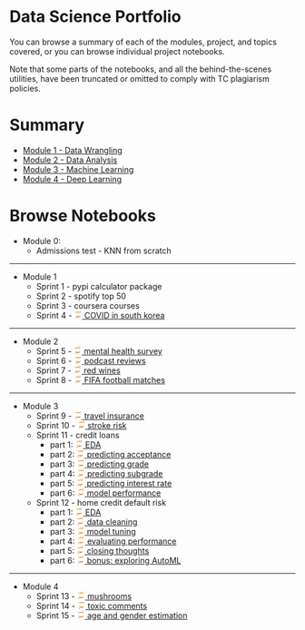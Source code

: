 


# Data Science Portfolio

You can browse a summary of each of the modules, project, and topics covered, or you can browse individual project
notebooks.

Note that some parts of the notebooks, and all the behind-the-scenes utilities, have been truncated or omitted to comply
with TC plagiarism policies.

# Summary

- [Module 1 - Data Wrangling](summary/module1.md)
- [Module 2 - Data Analysis](summary/module2.md)
- [Module 3 - Machine Learning](summary/module3.md)
- [Module 4 - Deep Learning](summary/module4.md)

# Browse Notebooks

- Module 0:
    - Admissions test - KNN from scratch

---

- Module 1
    - Sprint 1 - pypi calculator package
    - Sprint 2 - spotify top 50
    - Sprint 3 - coursera courses
    - Sprint 4 - [<img src="notebook/jupyter96.png" style="height:1em"/> COVID in south korea](notebook/4-covid/capstone.html)

---

- Module 2
    - Sprint 5 - [<img src="notebook/jupyter96.png" style="height:1em"/> mental health survey](notebook/5-mental-health/5-mental-health.html)
    - Sprint 6 - [<img src="notebook/jupyter96.png" style="height:1em"/> podcast reviews](notebook/6-podcasts/6-podcasts.html)
    - Sprint 7 - [<img src="notebook/jupyter96.png" style="height:1em"/> red wines](notebook/7-wine/7-wine.html)
    - Sprint 8 - [<img src="notebook/jupyter96.png" style="height:1em"/> FIFA football matches](notebook/8-football/8-football.html)

---

- Module 3
    - Sprint 9 - [<img src="notebook/jupyter96.png" style="height:1em"/> travel insurance](notebook/9-insurance/9-insurance.html)
    - Sprint 10 - [<img src="notebook/jupyter96.png" style="height:1em"/> stroke risk](notebook/10-stroke/10-stroke.html)
    - Sprint 11 - credit loans
        - part 1: [<img src="notebook/jupyter96.png" style="height:1em"/> EDA](notebook/11-loans/sprint0_data_cleaning.html)
        - part 2: [<img src="notebook/jupyter96.png" style="height:1em"/> predicting acceptance](notebook/11-loans/sprint1_predicting_loan_acceptance.html)
        - part 3: [<img src="notebook/jupyter96.png" style="height:1em"/> predicting grade](notebook/11-loans/sprint2_predicting_loan_grade.html)
        - part 4: [<img src="notebook/jupyter96.png" style="height:1em"/> predicting subgrade](notebook/11-loans/sprint3_predicting_loan_subgrade.html)
        - part 5: [<img src="notebook/jupyter96.png" style="height:1em"/> predicting interest rate](notebook/11-loans/sprint4_predicting_loan_interest_rate.html)
        - part 6: [<img src="notebook/jupyter96.png" style="height:1em"/> model performance](notebook/11-loans/sprint5_choosing_models.html)
    - Sprint 12 - home credit default risk
        - part 1: [<img src="notebook/jupyter96.png" style="height:1em"/> EDA](notebook/12-home-default/part0-eda.html)
        - part 2: [<img src="notebook/jupyter96.png" style="height:1em"/> data cleaning](notebook/12-home-default/part1-cleaning.html)
        - part 3: [<img src="notebook/jupyter96.png" style="height:1em"/> model tuning](notebook/12-home-default/part2-tuning.html)
        - part 4: [<img src="notebook/jupyter96.png" style="height:1em"/> evaluating performance](notebook/12-home-default/part3-testing.html)
        - part 5: [<img src="notebook/jupyter96.png" style="height:1em"/> closing thoughts](notebook/12-home-default/part4-closing.html)
        - part 6: [<img src="notebook/jupyter96.png" style="height:1em"/> bonus: exploring AutoML](notebook/12-home-default/part9-bonus-automl.html)

---

- Module 4
    - Sprint 13 - [<img src="notebook/jupyter96.png" style="height:1em"/> mushrooms](notebook/13-mushrooms/mushrooms.html)
    - Sprint 14 - [<img src="notebook/jupyter96.png" style="height:1em"/> toxic comments](notebook/14-toxic-comments/toxic_comments.html)
    - Sprint 15 - [<img src="notebook/jupyter96.png" style="height:1em"/> age and gender estimation](notebook/15-age-and-gender/computer_vision.html)

